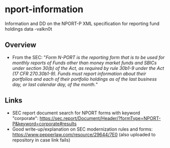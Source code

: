 # nport-information
Information and DD on the NPORT-P XML specification for reporting fund holdings data -valkn0t

## Overview

- From the SEC: "*Form N-PORT is the reporting form that is to be used for monthly reports of Funds other than money market funds and SBICs under section 30(b) of the Act, as required by rule 30b1-9 under the Act (17 CFR 270.30b1-9). Funds must report information about their portfolios and each of their portfolio holdings as of the last business day, or last calendar
day, of the month.*"


## Links

- SEC report document search for NPORT forms with keyword "corporate": https://sec.report/Document/Header/?formType=NPORT-P&keyword=corporate#results
- Good write-up/explanation on SEC modernization rules and forms: https://www.pepperlaw.com/resource/29644/7E0 (also uploaded to repository in case link fails) 